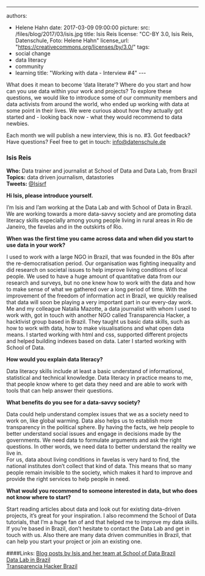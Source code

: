 ---
authors: 
- Helene Hahn
date: 2017-03-09 09:00:00
picture:
  src: /files/blog/2017/03/isis.jpg
  title: Isis Reis
  license: "CC-BY 3.0, Isis Reis, Datenschule, Foto: Helene Hahn"
  license_url: "https://creativecommons.org/licenses/by/3.0/"
tags:
- social change
- data literacy
- community
- learning
title: "Working with data - Interview #4"
​--- 

What does it mean to become ‘data literate’? Where do you start and how can you use data within your work and projects? To explore these questions, we would like to introduce some of our community members and data activists from around the world, who ended up working with data at some point in their lives. We were curious about how they actually got started and - looking back now - what they would recommend to data newbies. 

Each month we will publish a new interview, this is no. #3. Got feedback? Have questions? Feel free to get in touch: [info@datenschule.de](info@datenschule.de)


### Isis Reis
**Who:** Data trainer and journalist at School of Data and Data Lab, from Brazil
 <br/>
**Topics:** data driven journalism, datastories <br/>
**Tweets:** [@Isisrf](http://twitter.com/Isisrf)

**Hi Isis, please introduce yourself.**

I’m Isis and I’am working at the Data Lab and with School of Data in Brazil. We are working towards a more data-savvy society and are promoting data literacy skills especially among young people living in rural areas in Rio de Janeiro, the favelas and in the outskirts of Rio. 

**When was the first time you came across data and when did you start to use data in your work?**

I used to work with a large NGO in Brazil, that was founded in the 80s after the re-democratisation period. Our organisation was fighting inequality and did research on societal issues to help improve living conditions of local people. We used to have a huge amount of quantitative data from our research and surveys, but no one knew how to work with the data and how to make sense of what we gathered over a long period of time. With the improvement of the freedom of information act in Brazil, we quickly realised that data will soon be playing a very important part in our every-day work. 
<br/>
Me and my colleague Natalia Mazotte, a data journalist with whom I used to work with, got in touch with another NGO called Transparencia Hacker, a hacktivist group based in Brazil. They taught us basic data skills, such as how to work with data, how to make visualisations and what open data means. I started working with html and css, supported different projects and helped building indexes based on data. Later I started working with School of Data. 


**How would you explain data literacy?**

Data literacy skills include at least a basic understand of informational, statistical and technical knowledge. Data literacy in practice means to me, that people know where to get data they need and are able to work with tools that can help answer their questions.

**What benefits do you see for a data-savvy society?** 

Data could help understand complex issues that we as a society need to work on, like global warming. Data also helps us to establish more transparency in the political sphere. By having the facts, we help people to better understand social issues and engage in decisions made by the governments. We need data to formulate arguments and ask the right questions. In other words, we need data to better understand the reality we live in. 
</br>
For us, data about living conditions in favelas is very hard to find, the national institutes don’t collect that kind of data. This means that so many people remain invisible to the society, which makes it hard to improve and provide the right services to help people in need. 

**What would you recommend to someone interested in data, but who does not know where to start?**

Start reading articles about data and look out for existing data-driven projects, it’s great for your inspiration. I also recommend the School of Data tutorials, that I’m a huge fan of and that helped me to improve my data skills. If you’re based in Brazil, don’t hesitate to contact the Data Lab and get in touch with us. Also there are many data driven communities in Brazil, that can help you start your project or join an existing one.

####Links:
[Blog posts by Isis and her team at School of Data Brazil](https://escoladedados.org/tag/curso/)</br>
[Data Lab in Brazil](datalabe.org/)</br>
[Transparencia Hacker Brazil](https://br.okfn.org/tag/transparencia-hacker/)
